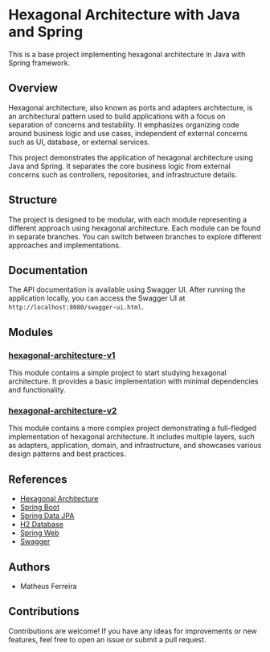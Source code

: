 # Hexagonal Architecture with Java and Spring

This is a base project implementing hexagonal architecture in Java with Spring framework.

## Overview

Hexagonal architecture, also known as ports and adapters architecture, is an architectural pattern used to build applications with a focus on separation of concerns and testability. It emphasizes organizing code around business logic and use cases, independent of external concerns such as UI, database, or external services.

This project demonstrates the application of hexagonal architecture using Java and Spring. It separates the core business logic from external concerns such as controllers, repositories, and infrastructure details.

## Structure

The project is designed to be modular, with each module representing a different approach using hexagonal architecture. Each module can be found in separate branches.
You can switch between branches to explore different approaches and implementations.

## Documentation

The API documentation is available using Swagger UI. After running the application locally, you can access the Swagger UI at `http://localhost:8080/swagger-ui.html`.

## Modules

### [hexagonal-architecture-v1]([hexagonal-architecture-v1](hexagonal-architecture-v1))

This module contains a simple project to start studying hexagonal architecture. It provides a basic implementation with minimal dependencies and functionality.

### [hexagonal-architecture-v2]([hexagonal-architecture-v2](hexagonal-architecture-v2))

This module contains a more complex project demonstrating a full-fledged implementation of hexagonal architecture. It includes multiple layers, such as adapters, application, domain, and infrastructure, and showcases various design patterns and best practices.

## References

- [Hexagonal Architecture](https://alistair.cockburn.us/hexagonal-architecture/)
- [Spring Boot](https://spring.io/projects/spring-boot)
- [Spring Data JPA](https://spring.io/projects/spring-data-jpa)
- [H2 Database](https://www.h2database.com/html/main.html)
- [Spring Web](https://spring.io/guides/gs/spring-boot/)
- [Swagger](https://swagger.io/)

## Authors

- Matheus Ferreira


## Contributions

Contributions are welcome! If you have any ideas for improvements or new features, feel free to open an issue or submit a pull request.
